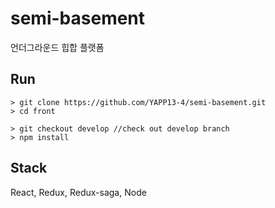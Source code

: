 # semi-basement
언더그라운드 힙합 플랫폼

## Run 
```
> git clone https://github.com/YAPP13-4/semi-basement.git
> cd front

> git checkout develop //check out develop branch
> npm install
```
## Stack
React, Redux, Redux-saga, Node
